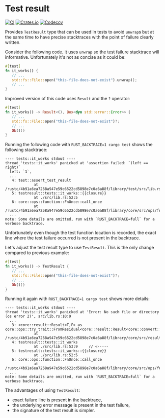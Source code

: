 # Test result

[![CI](https://github.com/wiktor-k/testresult/actions/workflows/ci.yml/badge.svg)](https://github.com/wiktor-k/testresult/actions/workflows/ci.yml)
[![Crates.io](https://img.shields.io/crates/v/testresult)](https://crates.io/crates/testresult)
[![Codecov](https://img.shields.io/codecov/c/gh/wiktor-k/testresult)](https://app.codecov.io/gh/wiktor-k/testresult)


Provides `TestResult` type that can be used in tests to avoid
`unwrap`s but at the same time to have precise stacktraces with the
point of failure clearly written.

Consider the following code. It uses `unwrap` so the test failure
stacktrace will informative. Unfortunately it's not as concise as it
could be:

```rust
#[test]
fn it_works() {
   // ...
   std::fs::File::open("this-file-does-not-exist").unwrap();
   // ...
}
```

Improved version of this code uses `Result` and the `?` operator:

```rust
#[test]
fn it_works() -> Result<(), Box<dyn std::error::Error>> {
   // ...
   std::fs::File::open("this-file-does-not-exist")?;
   // ...
   Ok(())
}
```

Running the following code with `RUST_BACKTRACE=1 cargo test` shows
the following stacktrace:

```text
---- tests::it_works stdout ----
thread 'tests::it_works' panicked at 'assertion failed: `(left == right)`
  left: `1`,
  ...
   4: test::assert_test_result
             at /rustc/4b91a6ea7258a947e59c6522cd5898e7c0a6a88f/library/test/src/lib.rs:184:5
   5: testresult::tests::it_works::{{closure}}
             at ./src/lib.rs:52:5
   6: core::ops::function::FnOnce::call_once
             at /rustc/4b91a6ea7258a947e59c6522cd5898e7c0a6a88f/library/core/src/ops/function.rs:248:5
  ...
note: Some details are omitted, run with `RUST_BACKTRACE=full` for a verbose backtrace.
```

Unfortunately even though the test function location is recorded, the
exact line where the test failure occurred is not present in the
backtrace.

Let's adjust the test result type to use `TestResult`. This is the
only change compared to previous example:

```rust
#[test]
fn it_works() -> TestResult {
   // ...
   std::fs::File::open("this-file-does-not-exist")?;
   // ...
   Ok(())
}
```

Running it again with `RUST_BACKTRACE=1 cargo test` shows more details:

```text
---- tests::it_works stdout ----
thread 'tests::it_works' panicked at 'Error: No such file or directory (os error 2)', src/lib.rs:10:9
  ...
   3: <core::result::Result<T,F> as core::ops::try_trait::FromResidual<core::result::Result<core::convert::Infallible,E>>>::from_residual
             at /rustc/4b91a6ea7258a947e59c6522cd5898e7c0a6a88f/library/core/src/result.rs:2125:27
   4: testresult::tests::it_works
             at ./src/lib.rs:53:9     // <-----
   5: testresult::tests::it_works::{{closure}}
             at ./src/lib.rs:52:5
   6: core::ops::function::FnOnce::call_once
             at /rustc/4b91a6ea7258a947e59c6522cd5898e7c0a6a88f/library/core/src/ops/function.rs:248:5
  ...             
note: Some details are omitted, run with `RUST_BACKTRACE=full` for a verbose backtrace.
```

The advantages of using `TestResult`:
  - exact failure line is present in the backtrace,
  - the underlying error message is present in the test failure,
  - the signature of the test result is simpler.
